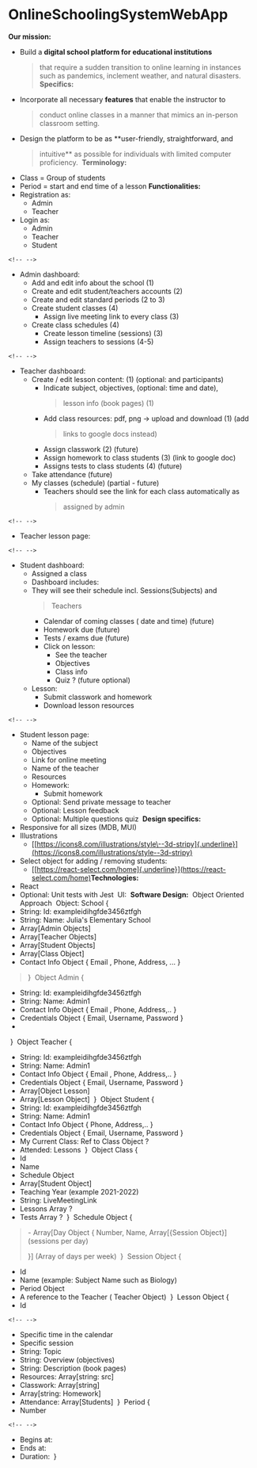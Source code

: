 # OnlineSchoolingSystemWebApp


**Our mission:**
​
-   Build a **digital school platform for educational institutions**
    > that require a sudden transition to online learning in instances
    > such as pandemics, inclement weather, and natural disasters.
​
**Specifics:**
​
-   Incorporate all necessary **features** that enable the instructor to
    > conduct online classes in a manner that mimics an in-person
    > classroom setting.
​
-   Design the platform to be as **user-friendly, straightforward, and
    > intuitive** as possible for individuals with limited computer
    > proficiency.
​
**Terminology:**
​
-   Class = Group of students
​
-   Period = start and end time of a lesson
​
**Functionalities:**
​
-   Registration as:
​
    -   Admin
​
    -   Teacher
​
-   Login as:
​
    -   Admin
​
    -   Teacher
​
    -   Student
​
```{=html}
<!-- -->
```
-   Admin dashboard:
​
    -   Add and edit info about the school (1)
​
    -   Create and edit student/teachers accounts (2)
​
    -   Create and edit standard periods (2 to 3)
​
    -   Create student classes (4)
​
        -   Assign live meeting link to every class (3)
​
    -   Create class schedules (4)
​
        -   Create lesson timeline (sessions) (3)
​
        -   Assign teachers to sessions (4-5)
​
```{=html}
<!-- -->
```
-   Teacher dashboard:
​
    -   Create / edit lesson content: (1) (optional: and participants)
​
        -   Indicate subject, objectives, (optional: time and date),
            > lesson info (book pages) (1)
​
        -   Add class resources: pdf, png → upload and download (1) (add
            > links to google docs instead)
​
        -   Assign classwork (2) (future)
​
        -   Assign homework to class students (3) (link to google doc)
​
        -   Assigns tests to class students (4) (future)
​
    -   Take attendance (future)
​
    -   My classes (schedule) (partial - future)
​
        -   Teachers should see the link for each class automatically as
            > assigned by admin
​
```{=html}
<!-- -->
```
-   Teacher lesson page:
​
```{=html}
<!-- -->
```
-   Student dashboard:
​
    -   Assigned a class
​
    -   Dashboard includes:
​
    -   They will see their schedule incl. Sessions(Subjects) and
        > Teachers
​
        -   Calendar of coming classes ( date and time) (future)
​
        -   Homework due (future)
​
        -   Tests / exams due (future)
​
        -   Click on lesson:
​
            -   See the teacher
​
            -   Objectives
​
            -   Class info
​
            -   Quiz ? (future optional)
​
    -   Lesson:
​
        -   Submit classwork and homework
​
        -   Download lesson resources
​
```{=html}
<!-- -->
```
-   Student lesson page:
​
    -   Name of the subject
​
    -   Objectives
​
    -   Link for online meeting
​
    -   Name of the teacher
​
    -   Resources
​
    -   Homework:
​
        -   Submit homework
​
    -   Optional: Send private message to teacher
​
    -   Optional: Lesson feedback
​
    -   Optional: Multiple questions quiz
​
**Design specifics:**
​
-   Responsive for all sizes (MDB, MUI)
​
-   Illustrations
​
    -   [[https://icons8.com/illustrations/style\--3d-stripy]{.underline}](https://icons8.com/illustrations/style--3d-stripy)
​
-   Select object for adding / removing students:
​
    -   [[https://react-select.com/home]{.underline}](https://react-select.com/home)
​
**Technologies:**
​
-   React
​
-   Optional: Unit tests with Jest
​
UI:
​
**Software Design:**
​
Object Oriented Approach
​
Object: School {
​
-   String: Id: exampleidihgfde3456ztfgh
​
-   String: Name: Julia's Elementary School
​
-   Array\[Admin Objects\]
​
-   Array\[Teacher Objects\]
​
-   Array\[Student Objects\]
​
-   Array\[Class Object\]
​
-   Contact Info Object { Email , Phone, Address, ... }
​
> }
​
Object Admin {
​
-   String: Id: exampleidihgfde3456ztfgh
​
-   String: Name: Admin1
​
-   Contact Info Object { Email , Phone, Address,.. }
​
-   Credentials Object { Email, Username, Password }
​
-   
​
}
​
Object Teacher {
​
-   String: Id: exampleidihgfde3456ztfgh
​
-   String: Name: Admin1
​
-   Contact Info Object { Email , Phone, Address,.. }
​
-   Credentials Object { Email, Username, Password }
​
-   Array\[Object Lesson\]
​
-   Array\[Lesson Object\]
​
}
​
Object Student {
​
-   String: Id: exampleidihgfde3456ztfgh
​
-   String: Name: Admin1
​
-   Contact Info Object { Phone, Address,.. }
​
-   Credentials Object { Email, Username, Password }
​
-   My Current Class: Ref to Class Object ?
​
-   Attended: Lessons
​
}
​
Object Class {
​
-   Id
​
-   Name
​
-   Schedule Object
​
-   Array\[Student Object\]
​
-   Teaching Year (example 2021-2022)
​
-   String: LiveMeetingLink
​
-   Lessons Array ?
​
-   Tests Array ?
​
}
​
Schedule Object {
​
> \- Array\[Day Object { Number, Name, Array\[{Session Object}\]
> (sessions per day)
>
> }\] (Array of days per week)
​
}
​
Session Object {
​
-   Id
​
-   Name (example: Subject Name such as Biology)
​
-   Period Object
​
-   A reference to the Teacher ( Teacher Object)
​
}
​
Lesson Object {
​
-   Id
​
```{=html}
<!-- -->
```
-   Specific time in the calendar
​
-   Specific session
​
-   String: Topic
​
-   String: Overview (objectives)
​
-   String: Description (book pages)
​
-   Resources: Array\[string: src\]
​
-   Classwork: Array\[string\]
​
-   Array\[string: Homework\]
​
-   Attendance: Array\[Students\]
​
}
​
Period {
​
-   Number
​
```{=html}
<!-- -->
```
-   Begins at:
​
-   Ends at:
​
-   Duration:
​
}
​
